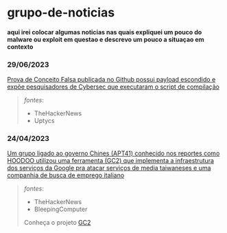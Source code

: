 # grupo-de-noticias
#### aqui irei colocar algumas noticias nas quais expliquei um pouco do malware ou exploit em questao e descrevo um pouco a situaçao em contexto

### 29/06/2023 
 [Prova de Conceito Falsa publicada no Github possui payload escondido e expõe pesquisadores de Cybersec que executaram o script de compilação](https://github.com/exoForce01/grupo-de-noticias/blob/main/Poc-falsa-injeta-malware-persistente.md)
>_fontes_:
>- TheHackerNews
>- Uptycs 

### 24/04/2023
[Um grupo ligado ao governo Chines (APT41) conhecido nos reportes como HOODOO utilizou uma ferramenta (GC2) que implementa a infraestrutura dos serviços da Google pra atacar serviços de media taiwaneses e uma companhia de busca de emprego italiano](https://github.com/exoForce01/grupo-de-noticias/blob/main/APT41-ofusca-trafego-de-malware-usando-dominios-google.md)
>_fontes_:
>- TheHackerNews
>- BleepingComputer
>
>  Conheça o projeto [GC2](https://github.com/looCiprian/GC2-sheet)

